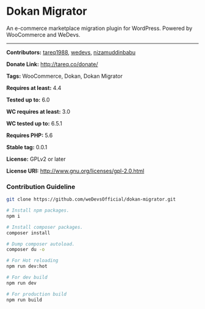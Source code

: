 # Dokan Migrator

An e-commerce marketplace migration plugin for WordPress. Powered by WooCommerce and WeDevs.

----

**Contributors:** [tareq1988](https://profiles.wordpress.org/tareq1988/), [wedevs](https://profiles.wordpress.org/wedevs/), [nizamuddinbabu](https://profiles.wordpress.org/nizamuddinbabu/)

**Donate Link:** http://tareq.co/donate/

**Tags:** WooCommerce, Dokan, Dokan Migrator

**Requires at least:** 4.4

**Tested up to:** 6.0

**WC requires at least:** 3.0

**WC tested up to:** 6.5.1

**Requires PHP:** 5.6

**Stable tag:** 0.0.1

**License:** GPLv2 or later

**License URI:** http://www.gnu.org/licenses/gpl-2.0.html


### Contribution Guideline
```sh
git clone https://github.com/weDevsOfficial/dokan-migrator.git

# Install npm packages.
npm i

# Install composer packages.
composer install

# Dump composer autoload.
composer du -o

# For Hot reloading
npm run dev:hot

# For dev build
npm run dev

# For production build
npm run build
```
